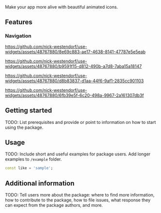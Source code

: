 Make your app more alive with beautiful animated icons.

## Features

### Navigation

https://github.com/nick-westendorf/use-widgets/assets/48767880/8e69c883-ae17-4638-8141-47787e5e5eab

https://github.com/nick-westendorf/use-widgets/assets/48767880/b9591f15-d812-490b-a7d8-7aba15a18147

https://github.com/nick-westendorf/use-widgets/assets/48767880/d8b83837-d1aa-44f6-9af1-2835cc901103

https://github.com/nick-westendorf/use-widgets/assets/48767880/6fb39e5f-6c20-498a-9967-2a161307db3f





## Getting started

TODO: List prerequisites and provide or point to information on how to
start using the package.

## Usage

TODO: Include short and useful examples for package users. Add longer examples
to `/example` folder.

```dart
const like = 'sample';
```

## Additional information

TODO: Tell users more about the package: where to find more information, how to
contribute to the package, how to file issues, what response they can expect
from the package authors, and more.
